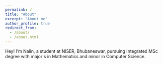 ```yaml
---
permalink: /
title: "About"
excerpt: "About me"
author_profile: true
redirect_from: 
  - /about/
  - /about.html
---
```


Hey! I'm Nalin, a student at NISER, Bhubaneswar, pursuing Integrated MSc degree with major's in Mathematics and minor in Computer Science.  


